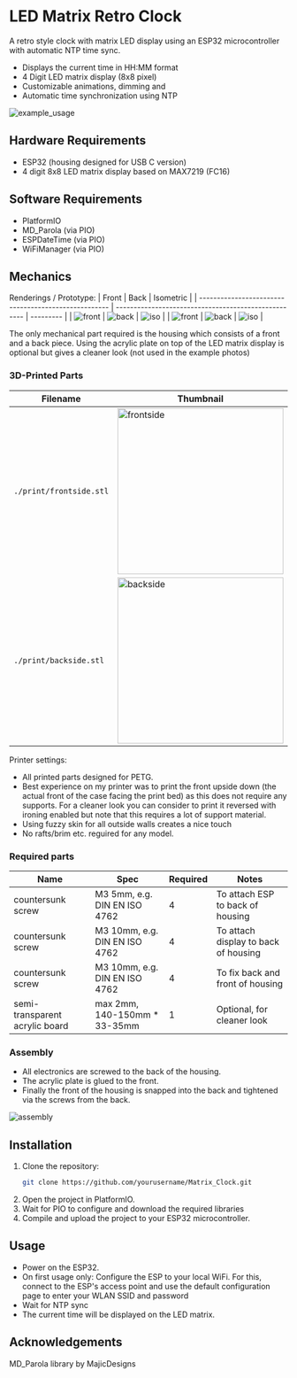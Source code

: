 # LED Matrix Retro Clock

A retro style clock with matrix LED display using an ESP32 microcontroller with automatic NTP time sync.
- Displays the current time in HH:MM format
- 4 Digit LED matrix display (8x8 pixel)
- Customizable animations, dimming and 
- Automatic time synchronization using NTP

<img src="./print/photos/example_usage.jpg" alt="example_usage"/>


## Hardware Requirements

- ESP32 (housing designed for USB C version)
- 4 digit 8x8 LED matrix display based on MAX7219 (FC16)

## Software Requirements

- PlatformIO
- MD_Parola (via PIO)
- ESPDateTime (via PIO) 
- WiFiManager (via PIO)

## Mechanics

Renderings / Prototype:
| Front                                                | Back                                                 | Isometric |
| ---------------------------------------------------- | ---------------------------------------------------- | --------- |
| <img src="./print/rendering/front.png" alt="front"/> | <img src="./print/rendering/back.png" alt="back"/>   | <img src="./print/rendering/iso.png" alt="iso"/> |
| <img src="./print/photos/front.jpg" alt="front"/> | <img src="./print/photos/back.jpg" alt="back"/>   | <img src="./print/photos/iso.jpg" alt="iso"/> |


The only mechanical part required is the housing which consists of a front and a back piece.
Using the acrylic plate on top of the LED matrix display is optional but gives a cleaner look (not used in the example photos)

### 3D-Printed Parts

| Filename                     | Thumbnail                                                                | Required | Notes |
| ---------------------------- | -------------------------------------------------------------------------| -------- | ------|
| `./print/frontside.stl`      | <img src="./print/rendering/frontside.png" alt="frontside" width="300"/> | 1        | |
| `./print/backside.stl`       | <img src="./print/rendering/backside.png" alt="backside" width="300"/>   | 1        | |

Printer settings:
- All printed parts designed for PETG. 
- Best experience on my printer was to print the front upside down (the actual front of the case facing the print bed) as this does not require any supports. For a cleaner look you can consider to print it reversed with ironing enabled but note that this requires a lot of support material. 
- Using fuzzy skin for all outside walls creates a nice touch
- No rafts/brim etc. reguired for any model.

### Required parts

| Name              | Spec                          | Required | Notes |
| ----------------- | ----------------------------- | -------- | ------|
| countersunk screw | M3 5mm, e.g. DIN EN ISO 4762  | 4        | To attach ESP to back of housing |
| countersunk screw | M3 10mm, e.g. DIN EN ISO 4762 | 4        | To attach display to back of housing |
| countersunk screw | M3 10mm, e.g. DIN EN ISO 4762 | 4        | To fix back and front of housing |
| semi-transparent acrylic board | max 2mm, 140-150mm * 33-35mm | 1        | Optional, for cleaner look |

### Assembly

- All electronics are screwed to the back of the housing.
- The acrylic plate is glued to the front.
- Finally the front of the housing is snapped into the back and tightened via the screws from the back.

![assembly](./print/rendering/assembly.gif)



## Installation

1. Clone the repository:
   ```sh
   git clone https://github.com/yourusername/Matrix_Clock.git
2. Open the project in PlatformIO.
3. Wait for PIO to configure and download the required libraries
4. Compile and upload the project to your ESP32 microcontroller.


## Usage
- Power on the ESP32.
- On first usage only: Configure the ESP to your local WiFi. For this, connect to the ESP's access point and use the default configuration page to enter your WLAN SSID and password 
- Wait for NTP sync
- The current time will be displayed on the LED matrix.

## Acknowledgements
MD_Parola library by MajicDesigns
